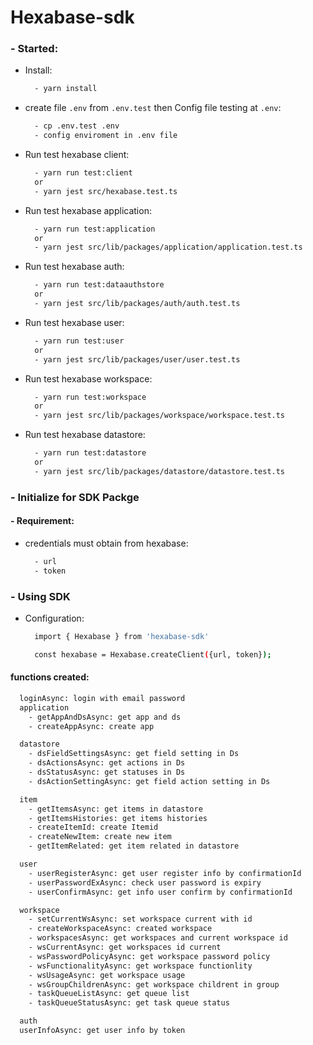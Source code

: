 

# Hexabase-sdk

### - Started:
  - Install:
    ```bash
      - yarn install
    ```
  - create file ```.env``` from ```.env.test``` then Config file testing at ```.env```:
    ```bash
      - cp .env.test .env
      - config enviroment in .env file
    ```
  - Run test hexabase client:
    ```bash
      - yarn run test:client
      or
      - yarn jest src/hexabase.test.ts
    ```
  - Run test hexabase application:
    ```bash
      - yarn run test:application
      or
      - yarn jest src/lib/packages/application/application.test.ts
    ```
  - Run test hexabase auth:
    ```bash
      - yarn run test:dataauthstore
      or
      - yarn jest src/lib/packages/auth/auth.test.ts
    ```
  - Run test hexabase user:
    ```bash
      - yarn run test:user
      or
      - yarn jest src/lib/packages/user/user.test.ts
    ```
  - Run test hexabase workspace:
    ```bash
      - yarn run test:workspace
      or
      - yarn jest src/lib/packages/workspace/workspace.test.ts
    ```
  - Run test hexabase datastore:
    ```bash
      - yarn run test:datastore
      or
      - yarn jest src/lib/packages/datastore/datastore.test.ts
    ```
### - Initialize for SDK Packge
#### - Requirement:
  - credentials must obtain from hexabase: 
    ```bash
      - url
      - token
    ```

### - Using SDK
  - Configuration:
    ```bash
      import { Hexabase } from 'hexabase-sdk'

      const hexabase = Hexabase.createClient({url, token});
    ```

#### functions created:
```bash
  loginAsync: login with email password
  application
    - getAppAndDsAsync: get app and ds
    - createAppAsync: create app

  datastore
    - dsFieldSettingsAsync: get field setting in Ds
    - dsActionsAsync: get actions in Ds
    - dsStatusAsync: get statuses in Ds
    - dsActionSettingAsync: get field action setting in Ds

  item
    - getItemsAsync: get items in datastore
    - getItemsHistories: get items histories
    - createItemId: create Itemid
    - createNewItem: create new item
    - getItemRelated: get item related in datastore

  user
    - userRegisterAsync: get user register info by confirmationId
    - userPasswordExAsync: check user password is expiry
    - userConfirmAsync: get info user confirm by confirmationId

  workspace
    - setCurrentWsAsync: set workspace current with id
    - createWorkspaceAsync: created workspace 
    - workspacesAsync: get workspaces and current workspace id
    - wsCurrentAsync: get workspaces id current
    - wsPasswordPolicyAsync: get workspace password policy
    - wsFunctionalityAsync: get workspace functionlity
    - wsUsageAsync: get workspace usage
    - wsGroupChildrenAsync: get workspace childrent in group
    - taskQueueListAsync: get queue list
    - taskQueueStatusAsync: get task queue status

  auth
  userInfoAsync: get user info by token
```